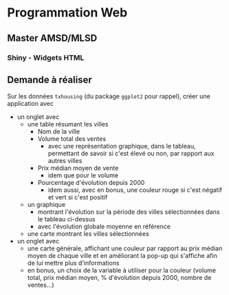 # Programmation Web

## Master AMSD/MLSD

### Shiny - Widgets HTML

## Demande à réaliser

Sur les données `txhousing` (du package `ggplot2` pour rappel), créer une application avec

- un onglet avec 
    - une table résumant les villes
        - Nom de la ville
        - Volume total des ventes
            - avec une représentation graphique, dans le tableau, permettant de savoir si c'est élevé ou non, par rapport aux autres villes
        - Prix médian moyen de vente
            - idem que pour le volume
        - Pourcentage d'évolution depuis 2000
            - idem aussi, avec en bonus, une couleur rouge si c'est négatif et vert si c'est positif
    - un graphique 
        - montrant l'évolution sur la période des villes sélectionnées dans le tableau ci-dessus
        - avec l'évolution globale moyenne en référence
    - une carte montrant les villes sélectionnées
- un onglet avec
    - une carte générale, affichant une couleur par rapport au prix médian moyen de chaque ville et en améliorant la pop-up qui s'affiche afin de lui mettre plus d'informations
    - en bonus, un choix de la variable à utiliser pour la couleur (volume total, prix médian moyen, % d'évolution depuis 2000, nombre de ventes...)

